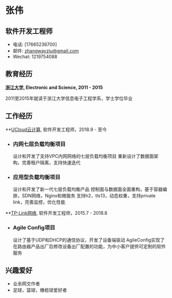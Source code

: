 # 张伟

## 软件开发工程师

- 电话: [17665236700]
- 邮件: <zhangwayzju@gmail.com>
- Wechat: 1219754088

## 教育经历

**[浙江大学](http://zju.edu.cn), Electronic and Science, 2011 - 2015**

2011至2015年就读于浙江大学信息电子工程学系，学士学位毕业

## 工作经历

**[UCloud云计算](http://ucloud.cn), 软件开发工程师，2018.9 - 至今

- ### 内网七层负载均衡项目
  设计和开发了支持VPC内网网络的七层负载均衡项目
  重新设计了数据面架构，完善租户隔离，支持快速迭代
- ### 应用型负载均衡项目
  设计和开发了新一代七层负载均衡产品
  控制面与数据面全面重构，基于容器编排，SDN网络，Nginx和微服务
  支持h2，tls13，动态权重，支持private link，完善监控，优化性能

**[TP-Link网络](http://tp-link.com), 软件开发工程师，2015.7 - 2018.8

- ### Agile Config项目
  设计了基于UDP和DHCP的通信协议，开发了设备端驱动
  AgileConfig实现了在路由器产品出厂后修改设备出厂配置的功能，为中小客户提供可定制的软件服务

## 兴趣爱好

- 业余网文作者
- 足球，篮球，橄榄球爱好者
